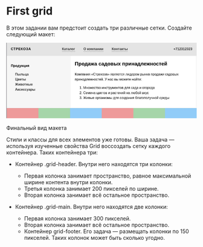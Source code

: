 # First grid

В этом задании вам предстоит создать три различные сетки. Создайте следующий макет:

![image](https://github.com/alex-ismailov/html-hexlet-practic/blob/main/08-CSS-Grid/03-first-grid/template.jpg)

Финальный вид макета

Стили и классы для всех элементов уже готовы. Ваша задача — используя изученные свойства Grid воссоздать сетку каждого контейнера. Таких контейнера три:

* Контейнер .grid-header. Внутри него находятся три колонки:
  * Первая колонка занимает пространство, равное максимальной ширине контента внутри колонки.
  * Третья колонка занимает 200 пикселей по ширине.
  * Вторая колонка занимает всё остальное пространство.

* Контейнер .grid-main. Внутри него находятся две колонки:
  * Первая колонка занимает 300 пикселей.
  * Вторая колонка занимает всё остальное пространство.
  * Контейнер grid-footer. Его задача — размещать колонки по 150 пикселей. Таких колонок может быть сколько угодно.